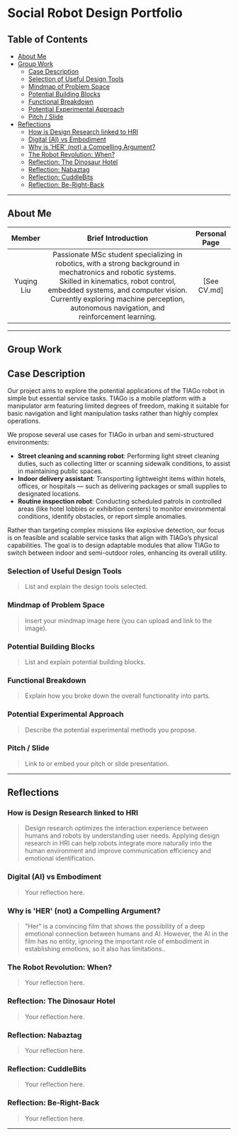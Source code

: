 # Social Robot Design Portfolio

## Table of Contents
- [About Me](#about-me)
- [Group Work](#group-work)
  - [Case Description](#case-description)
  - [Selection of Useful Design Tools](#selection-of-useful-design-tools)
  - [Mindmap of Problem Space](#mindmap-of-problem-space)
  - [Potential Building Blocks](#potential-building-blocks)
  - [Functional Breakdown](#functional-breakdown)
  - [Potential Experimental Approach](#potential-experimental-approach)
  - [Pitch / Slide](#pitch--slide)
- [Reflections](#reflections)
  - [How is Design Research linked to HRI](#how-is-design-research-linked-to-hri)
  - [Digital (AI) vs Embodiment](#digital-ai-vs-embodiment)
  - [Why is 'HER' (not) a Compelling Argument?](#why-is-her-not-a-compelling-argument)
  - [The Robot Revolution: When?](#the-robot-revolution-when)
  - [Reflection: The Dinosaur Hotel](#reflection-the-dinosaur-hotel)
  - [Reflection: Nabaztag](#reflection-nabaztag)
  - [Reflection: CuddleBits](#reflection-cuddlebits)
  - [Reflection: Be-Right-Back](#reflection-be-right-back)

---

## About Me
| Member | Brief Introduction | Personal Page |
| :----: | :-----------------: | :-----------: |
| Yuqing Liu | Passionate MSc student specializing in robotics, with a strong background in mechatronics and robotic systems. Skilled in kinematics, robot control, embedded systems, and computer vision. Currently exploring machine perception, autonomous navigation, and reinforcement learning.| [See CV.md] |

---

## Group Work

## Case Description

Our project aims to explore the potential applications of the TIAGo robot in simple but essential service tasks. TIAGo is a mobile platform with a manipulator arm featuring limited degrees of freedom, making it suitable for basic navigation and light manipulation tasks rather than highly complex operations.

We propose several use cases for TIAGo in urban and semi-structured environments:

- **Street cleaning and scanning robot**: Performing light street cleaning duties, such as collecting litter or scanning sidewalk conditions, to assist in maintaining public spaces.
- **Indoor delivery assistant**: Transporting lightweight items within hotels, offices, or hospitals — such as delivering packages or small supplies to designated locations.
- **Routine inspection robot**: Conducting scheduled patrols in controlled areas (like hotel lobbies or exhibition centers) to monitor environmental conditions, identify obstacles, or report simple anomalies.

Rather than targeting complex missions like explosive detection, our focus is on feasible and scalable service tasks that align with TIAGo’s physical capabilities. The goal is to design adaptable modules that allow TIAGo to switch between indoor and semi-outdoor roles, enhancing its overall utility.


### Selection of Useful Design Tools
> List and explain the design tools selected.

### Mindmap of Problem Space
> Insert your mindmap image here (you can upload and link to the image).

### Potential Building Blocks
> List and explain potential building blocks.

### Functional Breakdown
> Explain how you broke down the overall functionality into parts.

### Potential Experimental Approach
> Describe the potential experimental methods you propose.

### Pitch / Slide
> Link to or embed your pitch or slide presentation.

---

## Reflections

### How is Design Research linked to HRI
> Design research optimizes the interaction experience between humans and robots by understanding user needs. Applying design research in HRI can help robots integrate more naturally into the human environment and improve communication efficiency and emotional identification.

### Digital (AI) vs Embodiment
> Your reflection here.

### Why is 'HER' (not) a Compelling Argument?
> "Her" is a convincing film that shows the possibility of a deep emotional connection between humans and AI. However, the AI in the film has no entity, ignoring the important role of embodiment in establishing emotions, so it also has limitations..

### The Robot Revolution: When?
> Your reflection here.

### Reflection: The Dinosaur Hotel
> Your reflection here.

### Reflection: Nabaztag
> Your reflection here.

### Reflection: CuddleBits
> Your reflection here.

### Reflection: Be-Right-Back
> Your reflection here.

---
